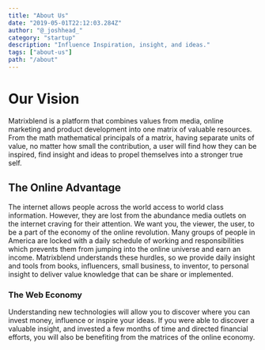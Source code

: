 ```yaml
---
title: "About Us"
date: "2019-05-01T22:12:03.284Z"
author: "@_joshhead_"
category: "startup"
description: "Influence Inspiration, insight, and ideas."
tags: ["about-us"]
path: "/about"
---
```


Our Vision
==========

Matrixblend is a platform that combines values from media, online marketing and
product development into one matrix of valuable resources. From the math
mathematical principals of a matrix, having separate units of value, no matter
how small the contribution, a user will find how they can be inspired, find
insight and ideas to propel themselves into a stronger true self.

The Online Advantage 
---------------------

The internet allows people across the world access to world class information.
However, they are lost from the abundance media outlets on the internet craving
for their attention. We want you, the viewer, the user, to be a  part of the
economy of the online revolution. Many groups of people in America are locked
with a daily schedule of working and responsibilities which prevents them from
jumping into the online universe and earn an income. Matrixblend understands
these hurdles, so we provide daily insight and tools from books, influencers,
small business, to inventor, to personal insight to deliver value knowledge that
can be share or implemented.

### The Web Economy

Understanding new technologies will allow you to discover where you can invest
money, influence or inspire your ideas. If you were able to discover a valuable
insight, and invested a few months of time and directed financial efforts, you
will also be benefiting from the matrices of the online economy.